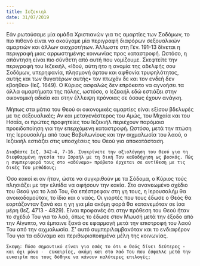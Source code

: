 ```yaml
---
title: Ιεζεκιηλ
date: 31/07/2019
---
```


Εάν ρωτούσαμε μία ομάδα Χριστιανών για τις αμαρτίες των Σοδόμων, το πιο πιθανό είναι να ακούγαμε μία περιγραφή διαφόρων σεξουαλικών αμαρτιών και άλλων αισχροτήτων. Άλλωστε στη Γέν. 191-13 δίνεται η περιγραφή μιας αρρωστημένης κοινωνίας προς καταστροφή. Ωστόσο, η απάντηση είναι πιο σύνθετη από αυτή που νομίζουμε. Σκεφτείτε την περιγραφή του Ιεζεκιήλ, «Ιδού, αύτη ήτο η ανομία της αδελφής σου Σοδόμων, υπερηφανία, πλησμονή άρτου και αφθονία τρυφηλότητος, αυτής και των θυγατέρων αυτής• τον πτωχόν δε και τον ενδεή δεν εβοήθει» (Ιεζ. 1649). Ο Κύριος ασφαλώς δεν επρόκειτο να αγνοήσει τα άλλα αμαρτήματα της πόλης, ωστόσο, ο Ιεζεκιήλ εδώ εστιάζει στην οικονομική αδικία και στην έλλειψη πρόνοιας σε όσους έχουν ανάγκη. 

Μήπως στα μάτια του Θεού οι οικονομικές αμαρτίες είναι εξίσου βδελυρές με τις σεξουαλικές; Αν και μεταγενέστερος του Αμώς, του Μιχαία και του Ησαΐα, οι πρώτες προφητείες του Ιεζεκιήλ περιέχουν παρόμοια προειδοποίηση για την επερχόμενη καταστροφή. Ωστόσο, μετά την πτώση της Ιερουσαλήμ από τους Βαβυλωνίους και την αιχμαλωσία του λαού, ο Ιεζεκιήλ εστιάζει στις υποσχέσεις του Θεού για αποκατάσταση.

`Διαβάστε Ιεζ. 342-4, 7-16. Συγκρίνετε την αξιολόγηση του Θεού για τη διεφθαρμένη ηγεσία του Ισραήλ με τη δική Του καθοδήγηση ως βοσκός. Πώς η συμπεριφορά τους στο «αδύναμο» πρόβατο έρχεται σε αντίθεση με τις δικές Του μεθόδους;`

Όσο κακοί κι αν ήταν, ώστε να συγκριθούν με τα Σόδομα, ο Κύριος τούς πλησιάζει με την ελπίδα να αφήσουν την κακία. Στο ανανεωμένο σχέδιο του Θεού για το λαό Του, θα επέστρεφαν στη γη τους, η Ιερουσαλήμ θα ανοικοδομούταν, το ίδιο και ο ναός. Οι γιορτές που τους έδωσε ο Θεός θα εορτάζονταν ξανά και η γη για μία ακόμη φορά θα κατανεμόταν σε ίσα μέρη (Ιεζ. 4713 - 4829). Είναι προφανές ότι στην πρόθεση του Θεού ήταν το σχέδιό Του για το λαό, όπως το έδωσε στον Μωυσή μετά την έξοδο από την Αίγυπτο, να έμπαινε ξανά σε εφαρμογή μετά την επιστροφή του λαού Του από την αιχμαλωσία. Σ’ αυτό συμπεριλαμβανόταν και το ενδιαφέρον Του για τα αδύναμα και περιθωριοποιημένα μέλη της κοινωνίας. 

`Σκεψη: Πόσο σημαντικό είναι για εσάς το ότι ο Θεός δίνει δεύτερες - και όχι μόνο -  ευκαιρίες, ακόμη και στο λαό Του που έσφαλλε μετά την ευκαιρία που τους δόθηκε να κάνουν καλύτερες επιλογές;`